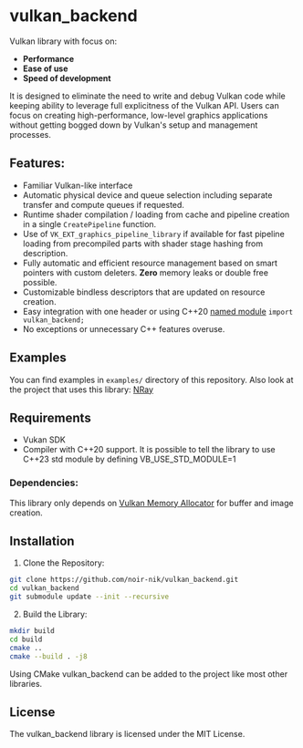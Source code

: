 # vulkan_backend

Vulkan library with focus on:
- **Performance**
- **Ease of use**
- **Speed of development**

It is designed to eliminate the need to write and debug Vulkan code while keeping ability to leverage full explicitness of the Vulkan API. Users can focus on creating high-performance, low-level graphics applications without getting bogged down by Vulkan's setup and management processes. 

## Features:
- Familiar Vulkan-like interface
- Automatic physical device and queue selection including separate transfer and compute queues if requested.
- Runtime shader compilation / loading from cache and pipeline creation in a single `CreatePipeline` function.
- Use of `VK_EXT_graphics_pipeline_library` if available for fast pipeline loading from precompiled parts with shader stage hashing from description.
- Fully automatic and efficient resource management based on smart pointers with custom deleters. **Zero** memory leaks or double free possible.
- Customizable bindless descriptors that are updated on resource creation.
- Easy integration with one header or using C++20 [named module](https://en.cppreference.com/w/cpp/language/modules) `import vulkan_backend;`
- No exceptions or unnecessary C++ features overuse.

## Examples
You can find examples in `examples/` directory of this repository. Also look at the project that uses this library: [NRay](https://github.com/noir-nik/NRay)

## Requirements
- Vukan SDK
- Compiler with C++20 support. It is possible to tell the library to use C++23 std module by defining VB_USE_STD_MODULE=1

### Dependencies:
This library only depends on [Vulkan Memory Allocator](https://github.com/GPUOpen-LibrariesAndSDKs/VulkanMemoryAllocator) for buffer and image creation.

## Installation
1. Clone the Repository:

```sh
git clone https://github.com/noir-nik/vulkan_backend.git
cd vulkan_backend
git submodule update --init --recursive
```

2. Build the Library:
```sh
mkdir build
cd build
cmake ..
cmake --build . -j8
```

Using CMake vulkan_backend can be added to the project like most other libraries.

## License

The vulkan_backend library is licensed under the MIT License.
